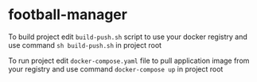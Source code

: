 # football-manager

To build project edit `build-push.sh` script to use your docker registry and use command `sh build-push.sh` in project root

To run project edit `docker-compose.yaml` file to pull application image from your registry and use command `docker-compose up` in project root
